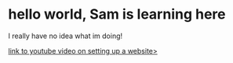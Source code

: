 <html>

<h1>hello world, Sam is learning here</h1>
  <p>I really have no idea what im doing!</p>
  <a href="https://www.youtube.com/watch?v=NQP89ish9t8">link to youtube video on setting up a website>
  
</html>
